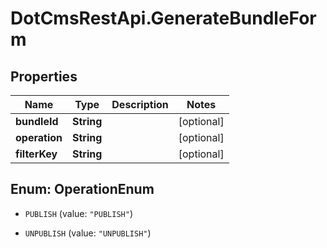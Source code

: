 # DotCmsRestApi.GenerateBundleForm

## Properties

Name | Type | Description | Notes
------------ | ------------- | ------------- | -------------
**bundleId** | **String** |  | [optional] 
**operation** | **String** |  | [optional] 
**filterKey** | **String** |  | [optional] 



## Enum: OperationEnum


* `PUBLISH` (value: `"PUBLISH"`)

* `UNPUBLISH` (value: `"UNPUBLISH"`)




